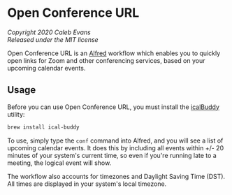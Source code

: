 # Open Conference URL

*Copyright 2020 Caleb Evans*  
*Released under the MIT license*

Open Conference URL is an [Alfred][alfred] workflow which enables you to quickly
open links for Zoom and other conferencing services, based on your upcoming
calendar events.

[alfred]: http://alfredapp.com/

## Usage

Before you can use Open Conference URL, you must install the
[icalBuddy][icalBuddy] utility:

```sh
brew install ical-buddy
```

[icalBuddy]: https://formulae.brew.sh/formula/ical-buddy

To use, simply type the `conf` command into Alfred, and you will see a list of
upcoming calendar events. It does this by including all events within +/- 20
minutes of your system's current time, so even if you're running late to a
meeting, the logical event will show.

The workflow also accounts for timezones and Daylight Saving Time (DST). All
times are displayed in your system's local timezone.
